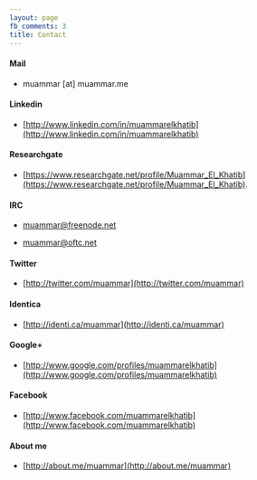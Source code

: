 ```yaml
---
layout: page
fb_comments: 3
title: Contact
---
```


#### Mail

- muammar [at] muammar.me

#### Linkedin

- [http://www.linkedin.com/in/muammarelkhatib](http://www.linkedin.com/in/muammarelkhatib)

#### Researchgate

- [https://www.researchgate.net/profile/Muammar_El_Khatib](https://www.researchgate.net/profile/Muammar_El_Khatib).

#### IRC

- muammar@freenode.net

- muammar@oftc.net

#### Twitter

- [http://twitter.com/muammar](http://twitter.com/muammar)

#### Identica

- [http://identi.ca/muammar](http://identi.ca/muammar)

#### Google+

- [http://www.google.com/profiles/muammarelkhatib](http://www.google.com/profiles/muammarelkhatib)

#### Facebook

- [http://www.facebook.com/muammarelkhatib](http://www.facebook.com/muammarelkhatib)

#### About me

- [http://about.me/muammar](http://about.me/muammar)
